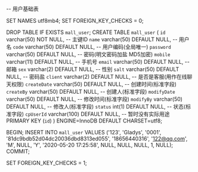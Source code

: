 -- 用户基础表

SET NAMES utf8mb4;
SET FOREIGN_KEY_CHECKS = 0;

DROP TABLE IF EXISTS `mall_user`;
CREATE TABLE `mall_user` (
  `id` varchar(50) NOT NULL,                    -- 主键ID
  `name` varchar(50) DEFAULT NULL,              -- 用户名
  `code` varchar(50) DEFAULT NULL,              -- 用户编码(全局唯一)
  `password` varchar(50) DEFAULT NULL,          -- 密码(明文密码加盐 MD5加密)
  `mobile` varchar(11) DEFAULT NULL,            -- 手机号
  `email` varchar(50) DEFAULT NULL,             -- 邮箱
  `sex` varchar(2) DEFAULT NULL,                -- 性别
  `salt` varchar(50) DEFAULT NULL,              -- 密码盐
  `client` varchar(2) DEFAULT NULL,             -- 是否是客服(用作在线聊天权限)
  `createDate` varchar(50) DEFAULT NULL,       -- 创建时间(标准字段)
  `createBy` varchar(50) DEFAULT NULL,         -- 创建人(标准字段)
  `modifyDate` varchar(50) DEFAULT NULL,       -- 修改时间(标准字段)
  `modifyBy` varchar(50) DEFAULT NULL,         -- 修改人(标准字段)
  `status` int(1) DEFAULT NULL,                 -- 状态(标准字段)
  `cpUserId` varchar(100) DEFAULT NULL,       -- 暂时没有实际用途
  PRIMARY KEY (`id`)
) ENGINE=InnoDB DEFAULT CHARSET=utf8;

BEGIN;
INSERT INTO `mall_user` VALUES ('123', 'Gladys', '0001', '81dc9bdb52d04dc20036dbd8313ed055', '18656440316', '122@qq.com', 'M', NULL, 'Y', '2020-05-20 17:25:58', NULL, NULL, NULL, 1, NULL);
COMMIT;

SET FOREIGN_KEY_CHECKS = 1;